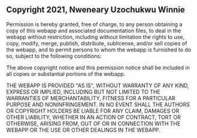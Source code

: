 ## Copyright 2021, Nweneary Uzochukwu Winnie

Permission is hereby granted, free of charge, to any person obtaining a copy of this webapp and associated documentation files, to deal in the webapp without restriction, including without limitation the rights to use, copy, modify, merge, publish, distribute, sublicense, and/or sell copies of the webapp, and to permit persons to whom the webapp is furnished to do so, subject to the following conditions:

The above copyright notice and this permission notice shall be included in all copies or substantial portions of the webapp.

THE WEBAPP IS PROVIDED "AS IS", WITHOUT WARRANTY OF ANY KIND, EXPRESS OR IMPLIED, INCLUDING BUT NOT LIMITED TO THE WARRANTIES OF MERCHANTABILITY, FITNESS FOR A PARTICULAR PURPOSE AND NONINFRINGEMENT. IN NO EVENT SHALL THE AUTHORS OR COPYRIGHT HOLDERS BE LIABLE FOR ANY CLAIM, DAMAGES OR OTHER LIABILITY, WHETHER IN AN ACTION OF CONTRACT, TORT OR OTHERWISE, ARISING FROM, OUT OF OR IN CONNECTION WITH THE WEBAPP OR THE USE OR OTHER DEALINGS IN THE WEBAPP.
